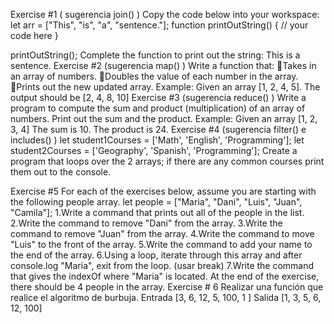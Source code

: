 Exercise #1 ( sugerencia join() )
Copy the code below into your workspace:
let arr = ["This", "is", "a", "sentence."];
function printOutString() {
  // your code here
}

printOutString();
Complete the function to print out the string: This is a sentence.
Exercise #2 (sugerencia map() )
Write a function that:
Takes in an array of numbers.
Doubles the value of each number in the array.
Prints out the new updated array.
Example: Given an array [1, 2, 4, 5]. The output should be [2, 4, 8, 10]
Exercise #3 (sugerencia reduce() )
Write a program to compute the sum and product (multiplication) of an array of numbers. Print out the sum and the product.
Example: Given an array [1, 2, 3, 4] The sum is 10. The product is 24.
Exercise #4 (sugerencia filter() e includes() )
let student1Courses = ['Math', 'English', 'Programming'];
let student2Courses = ['Geography', 'Spanish', 'Programming'];
Create a program that loops over the 2 arrays; if there are any common courses print them out to the console.



Exercise #5
For each of the exercises below, assume you are starting with the following people array.
let people = ["Maria", "Dani", "Luis", "Juan", "Camila"];
1.Write a command that prints out all of the people in the list.
2.Write the command to remove "Dani" from the array.
3.Write the command to remove "Juan" from the array.
4.Write the command to move "Luis" to the front of the array.
5.Write the command to add your name to the end of the array.
6.Using a loop, iterate through this array and after console.log "Maria", exit from the loop. (usar break)
7.Write the command that gives the indexOf where "Maria" is located.
At the end of the exercise, there should be 4 people in the array.
Exercise # 6
Realizar una función que realice el algoritmo de burbuja.
Entrada [3, 6, 12, 5, 100, 1 ]
Salida [1, 3, 5, 6, 12, 100]
